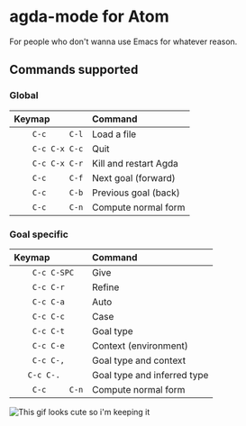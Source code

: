 # agda-mode for Atom

For people who don't wanna use Emacs for whatever reason.

## Commands supported

### Global

| Keymap            | Command               |
|:------------------|:----------------------|
| `    C-c     C-l` | Load a file           |
| `    C-c C-x C-c` | Quit                  |
| `    C-c C-x C-r` | Kill and restart Agda |
| `    C-c     C-f` | Next goal (forward)   |
| `    C-c     C-b` | Previous goal (back)  |
| `    C-c     C-n` | Compute normal form   |

### Goal specific

| Keymap            | Command                     |
|:------------------|:----------------------------|
| `    C-c C-SPC`   | Give                        |
| `    C-c C-r`     | Refine                      |
| `    C-c C-a`     | Auto                        |
| `    C-c C-c`     | Case                        |
| `    C-c C-t`     | Goal type                   |
| `    C-c C-e`     | Context (environment)       |
| `    C-c C-,`     | Goal type and context       |
| `    C-c C-.    ` | Goal type and inferred type |
| `    C-c     C-n` | Compute normal form         |




![This gif looks cute so i'm keeping it](https://f.cloud.github.com/assets/69169/2290250/c35d867a-a017-11e3-86be-cd7c5bf3ff9b.gif)
